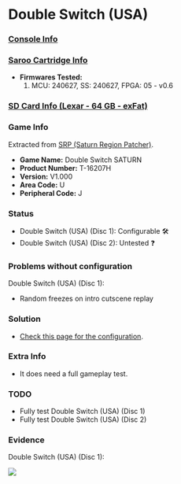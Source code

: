 # Double Switch (USA)

### [Console Info](../../../../Info/Consoles/VA13/README.md)

### [Saroo Cartridge Info](../../../../Info/Cartridges/RetroGameParadiseStore/1.32F/README.md)

- <b>Firmwares Tested:</b>
  1. MCU: 240627, SS: 240627, FPGA: 05 - v0.6

### [SD Card Info (Lexar - 64 GB - exFat)](../../../../Info/SdCards/Lexar/64GB/exfat/README.md)

### Game Info

Extracted from [SRP (Saturn Region Patcher)](https://segaxtreme.net/resources/saturn-region-patcher.81/download).

- <b>Game Name:</b> Double Switch SATURN
- <b>Product Number:</b> T-16207H
- <b>Version:</b> V1.000
- <b>Area Code:</b> U
- <b>Peripheral Code:</b> J

### Status

- Double Switch (USA) (Disc 1): Configurable :hammer_and_wrench:
- Double Switch (USA) (Disc 2): Untested :question:

### Problems without configuration

Double Switch (USA) (Disc 1):

- Random freezes on intro cutscene replay

### Solution

- [Check this page for the configuration](https://github.com/williamdsw/saroo-configuration-list/blob/master/Regions/Retails/USA/T-16207H/README.md).

### Extra Info

- It does need a full gameplay test.

### TODO

- Fully test Double Switch (USA) (Disc 1)
- Fully test Double Switch (USA) (Disc 2)

### Evidence

Double Switch (USA) (Disc 1):

[![](https://img.youtube.com/vi/JhJ2ZaWBLi4/0.jpg)](https://www.youtube.com/watch?v=JhJ2ZaWBLi4)
